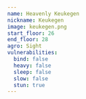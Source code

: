 ```yaml
---
name: Heavenly Keukegen
nickname: Keukegen
image: keukegen.png
start_floor: 26
end_floor: 28
agro: Sight
vulnerabilities:
  bind: false
  heavy: false
  sleep: false
  slow: false
  stun: true
---
```


